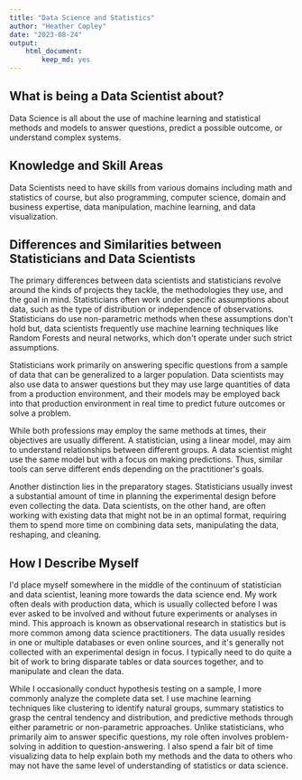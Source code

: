 ```yaml
---
title: "Data Science and Statistics"
author: "Heather Copley"
date: "2023-08-24"
output: 
    html_document:
        keep_md: yes
---
```


## What is being a Data Scientist about?  

Data Science is all about the use of machine learning and statistical methods and models to answer questions, predict a possible outcome, or understand complex systems. 

## Knowledge and Skill Areas

Data Scientists need to have skills from various domains including math and statistics of course, but also programming, computer science, domain and business expertise, data manipulation, machine learning, and data visualization. 

## Differences and Similarities between Statisticians and Data Scientists

The primary differences between data scientists and statisticians revolve around the kinds of projects they tackle, the methodologies they use, and the goal in mind. Statisticians often work under specific assumptions about data, such as the type of distribution or independence of observations. Statisticians do use non-parametric methods when these assumptions don't hold but, data scientists frequently use machine learning techniques like Random Forests and neural networks, which don't operate under such strict assumptions. 

Statisticians work primarily on answering specific questions from a sample of data that can be generalized to a larger population. Data scientists may also use data to answer questions but they may use large quantities of data from a production environment, and their models may be employed back into that production environment in real time to predict future outcomes or solve a problem. 

While both professions may employ the same methods at times, their objectives are usually different. A statistician, using a linear model, may aim to understand relationships between different groups. A data scientist might use the same model but with a focus on making predictions. Thus, similar tools can serve different ends depending on the practitioner's goals.

Another distinction lies in the preparatory stages. Statisticians usually invest a substantial amount of time in planning the experimental design before even collecting the data. Data scientists, on the other hand, are often working with existing data that might not be in an optimal format, requiring them to spend more time on combining data sets, manipulating the data, reshaping, and cleaning. 

## How I Describe Myself

I'd place myself somewhere in the middle of the continuum of statistician and data scientist, leaning more towards the data science end. My work often deals with production data, which is usually collected before I was ever asked to be involved and without future experiments or analyses in mind. This approach is known as observational research in statistics but is more common among data science practitioners. The data usually resides in one or multiple databases or even online sources, and it's generally not collected with an experimental design in focus. I typically need to do quite a bit of work to bring disparate tables or data sources together, and to manipulate and clean the data.  

While I occasionally conduct hypothesis testing on a sample, I more commonly analyze the complete data set. I use machine learning techniques like clustering to identify natural groups, summary statistics to grasp the central tendency and distribution, and predictive methods through either parametric or non-parametric approaches. Unlike statisticians, who primarily aim to answer specific questions, my role often involves problem-solving in addition to question-answering. I also spend a fair bit of time visualizing data to help explain both my methods and the data to others who may not have the same level of understanding of statistics or data science. 
